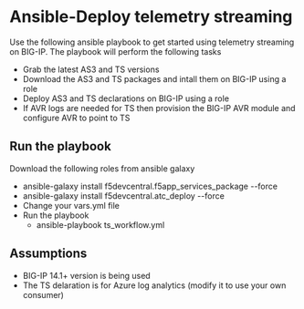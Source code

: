 # Ansible-Deploy telemetry streaming

Use the following ansible playbook to get started using telemetry streaming on BIG-IP. The playbook will perform the following tasks
- Grab the latest AS3 and TS versions
- Download the AS3 and TS packages and intall them on BIG-IP using a role
- Deploy AS3 and TS declarations on BIG-IP using a role
- If AVR logs are needed for TS then provision the BIG-IP AVR module and configure AVR to point to TS

## Run the playbook
Download the following roles from ansible galaxy
- ansible-galaxy install f5devcentral.f5app_services_package --force
- ansible-galaxy install f5devcentral.atc_deploy --force
- Change your vars.yml file
- Run the playbook
  - ansible-playbook ts_workflow.yml
  
## Assumptions
- BIG-IP 14.1+ version is being used
- The TS delaration is for Azure log analytics (modify it to use your own consumer)
